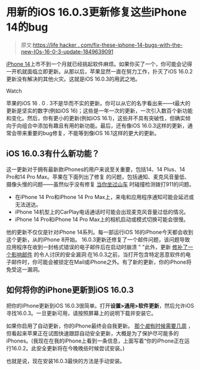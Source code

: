 # 用新的iOS 16.0.3更新修复这些iPhone 14的bug

> 原文:[https://life hacker . com/fix-these-iphone-14-bugs-with-the-new-IOs-16-0-3-update-1849639091](https://lifehacker.com/fix-these-iphone-14-bugs-with-the-new-ios-16-0-3-update-1849639091)

[iPhone 14](https://lifehacker.com/should-you-buy-the-iphone-14-or-14-pro-1849506382)上市不到一个月就已经挑起软件麻烦。如果你买了一个，你可能会记得一开机就面临立即更新。从那以后，苹果显然一直在努力工作，扑灭了iOS 16.0.2更新没有解决的其他火灾。这就是iOS 16.0.3的用武之地。

Watch

苹果的iOS 16 . 0 . 3不是华而不实的更新。你可以从它的名字看出来——t最大的更新是坚实的数字(例如iOS 16)；这些是一年一次的更新，一次引入数百个新功能和变化。然后，你有更小的更新(例如iOS 16.1)，这些并不具有突破性，但确实倾向于向组合中添加有趣且有用的新功能。最后，还有像iOS 16.0.3这样的更新，通常会带来重要的bug修复，不能等到像iOS 16.1这样的更大的更新。

## iOS 16.0.3有什么新功能？

这一更新对于拥有最新款iPhones的用户来说至关重要，包括14、14 Plus、14 Pro和14 Pro Max。苹果在下面列出了修复 的问题，包括通知、麦克风音量低、摄像头慢的问题——虽然似乎没有修复 [当你坐过山车](https://www.cnet.com/tech/mobile/iphone-14-reportedly-dialing-911-during-roller-coaster-rides/) 时碰撞检测拨打911的问题。

*   在iPhone 14 Pro和iPhone 14 Pro Max上，来电和应用程序通知可能会延迟或无法送达。
*   iPhone 14机型上的CarPlay电话通话时可能会出现麦克风音量过低的情况。
*   iPhone 14 Pro和iPhone 14 Pro Max上的相机启动或模式切换可能会很慢。

他的更新不仅仅是针对iPhone 14系列。每一部运行iOS 16的iPhone今天都会收到这个更新，从的iPhone 8开始。 16.0.3更新还修复了一个邮件问题，该问题导致应用程序在收到一封格式错误的电子邮件后在启动时崩溃 " "此外，更新 [修补了一个影响邮件](https://support.apple.com/en-us/HT213480) 的令人讨厌的安全漏洞:在16.0.3之前，当打开包含特定恶意软件的电子邮件时，你可能会被锁定在Mail或iPhone之外。有了新的更新，你的iPhone将免受这一漏洞。

## 如何将你的iPhone更新到iOS 16.0.3

把你的iPhone更新到iOS 16.0.3很简单。打开**设置>通用>软件更新**，然后允许iOS寻找16.0.3。一旦更新可用，请按照屏幕上的说明下载并安装它。

如果你启用了自动更新，你的iPhone最终会自我更新。 [那个*能*有时候需要几周](https://lifehacker.com/why-your-iphone-takes-so-long-to-install-updates-automa-1848982208) ，但看起来苹果正在试图快速跟踪自动安全更新，大概是为了保护尽可能多的iPhones。(我现在在我的iPhone上看到一条信息，上面写着“你的iPhone正在运行16.0.2。此安全更新将在今晚晚些时候尝试安装。)

也就是说，现在安装16.0.3最快的方法是手动安装。
